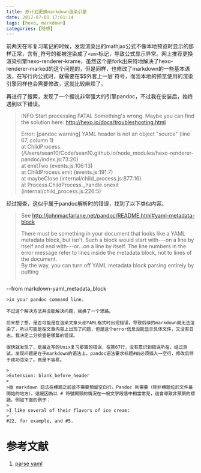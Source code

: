 ```yaml
---
title: 原计划更换markdown渲染引擎
date: 2017-07-01 17:01:14
tags: [hexo, markdown]
categories: [随想]
---
```


前两天在写复习笔记的时候，发现渲染出的mathjax公式不像本地预览时显示的那样正常，含有`_`符号的都被渲染成了`<em>`标记，导致公式显示异常。网上推荐更换渲染引擎hexo-renderer-krame，虽然这个是fork出来特地解决了hexo-renderer-marked的这个问题的，但是同样，也修改了markdown的一些基本语法，在写行内公式时，就需要在$$外套上一层\`符号，而我本地的预览使用的渲染引擎同样也会需要修改，这就比较麻烦了。

再进行了搜索，发现了一个据说非常强大的引擎pandoc，不过我在安装后，始终遇到以下错误。

>INFO  Start processing
>FATAL Something's wrong. Maybe you can find the solution here: http://hexo.io/docs/troubleshooting.html
>
>Error: [pandoc warning] YAML header is not an object "source" (line 67, column 1)\
>    at ChildProcess.<anonymous> (/Users/sean10/Code/sean10.github.io/node_modules/hexo-renderer-pandoc/index.js:73:20)\
>    at emitTwo (events.js:106:13)\
>    at ChildProcess.emit (events.js:191:7)\
>    at maybeClose (internal/child_process.js:877:16)\
>	 at Process.ChildProcess._handle.onexit (internal/child_process.js:226:5)

经过搜查，这似乎属于pandoc解析时的错误，找到了以下类似内容。


>See http://johnmacfarlane.net/pandoc/README.html#yaml-metadata-block
>
>There must be something in your document that looks like a YAML metadata block, but isn't. Such a block would start with---on a line by itself and end with---or...on a line by itself. The line numbers in the error message refer to lines inside the metadata block, not to lines of the document.\
>By the way, you can turn off YAML metadata block parsing entirely by putting
>```
--from markdown-yaml_metadata_block
```
>in your pandoc command line.

不过这个解决方法并没能解决问题，我换了一个思路。

后来想了想，是否可能是在渲染文章头部YAML格式时出现错误，导致后续的markdown就无法渲染了，所以可能是在文章内容上出现了问题，但是这个error信息没能显示具体文件，又没有日志，我决定二分排查是哪篇的错误。

很快就发现了，是最近写的Unix复习那篇的错误，在第67行，没有意识到错误所在，经过测试，发现问题是在于markdown的语法上，pandoc语法要求标题#前必须插入一空行，修改后终于成功渲染了。真是不容易。

>
>Extension: blank_before_header
>
>始 markdown 語法在標題之前並不需要預留空白行。Pandoc 則需要（除非標題位於文件最開始的地方）。這是因為以 # 符號開頭的情況在一般文字段落中相當常見，這會導致非預期的標題。例如下面的例子：
>
>I like several of their flavors of ice cream:
>```
#22, for example, and #5.
```

# 参考文献
1. [parse yaml](https://stackoverflow.com/questions/19520463/pandoc-cannot-parse-yaml-header-when-converting-md-to-pdf)
